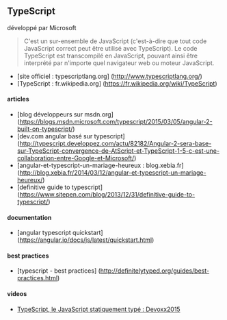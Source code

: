 ## TypeScript
développé par Microsoft

>  C'est un sur-ensemble de JavaScript (c'est-à-dire que tout code JavaScript correct peut être utilisé avec TypeScript). Le code TypeScript est transcompilé en JavaScript, pouvant ainsi être interprété par n'importe quel navigateur web ou moteur JavaScript.

- [site officiel : typescriptlang.org] (http://www.typescriptlang.org/)
- [TypeScript : fr.wikipedia.org] (https://fr.wikipedia.org/wiki/TypeScript)


#### articles
- [blog développeurs sur msdn.org] (https://blogs.msdn.microsoft.com/typescript/2015/03/05/angular-2-built-on-typescript/)
- [dev.com angular basé sur typescript] (http://typescript.developpez.com/actu/82182/Angular-2-sera-base-sur-TypeScript-convergence-de-AtScript-et-TypeScript-1-5-c-est-une-collaboration-entre-Google-et-Microsoft/)
- [angular-et-typescript-un-mariage-heureux : blog.xebia.fr] (http://blog.xebia.fr/2014/03/12/angular-et-typescript-un-mariage-heureux/)
- [definitive guide to typescript] (https://www.sitepen.com/blog/2013/12/31/definitive-guide-to-typescript/)

#### documentation
- [angular typescript quickstart] (https://angular.io/docs/js/latest/quickstart.html)

#### best practices
- [typescript - best practices] (http://definitelytyped.org/guides/best-practices.html)

#### videos
- [TypeScript, le JavaScript statiquement typé : Devoxx2015](https://www.youtube.com/watch?v=YjI7mi7AGzA&list=PLklQqdqnBkPgctKh1xIvF4eFGtmvUvE2b&index=109)
